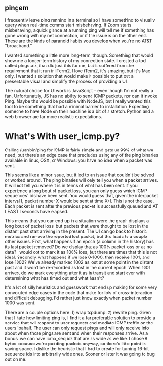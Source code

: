 ## pingem
I frequently leave ping running in a terminal so I have something to visually
query when real-time comms start misbehaving. If Zoom starts misbehaving, a quick
glance at a running ping will tell me if something has gone wrong with my net
connection, or if the issue is on the other end. These are the kinds of paranoid
habits you develop when you're no AT&T "broadband."

I wanted something a little more long-term, though. Something that would show me
a longer-term history of my connection state. I created a tool called pingstats,
that did just this for me, but it suffered from the requirement that it run in
iTerm2. I love iTerm2, it's amazing, but it's Mac only. I wanted a solution that
would make it possible to put out a presentable visual and simplify the process
of providing a UI.

The natural choice for UI work is JavaScript - even though I'm not really a fan.
Unfortunately, JS has no ability to send ICMP packets, nor can it invoke Ping.
Maybe this would be possible with NodeJS, but I really wanted this tool to be
something that had a minimal barrier to installation. Expecting someone to have
Node on their machine is a bit of a stretch. Python and a web browser are far
more realistic expectations.

# What's With user_icmp.py? 

Calling /usr/bin/ping for ICMP is fairly simple and gets us 99% of what we need,
but there's an edge case that precludes using any of the ping binaries available
in linux, OSX, or Windows: you have no idea when a packet was sent.

This seems like a minor issue, but it led to an issue that couldn't be solved
or worked around. The ping binaries will only tell you when a packet arrives.
It will not tell you where it is in terms of what has been sent. If you
experience a long bout of packet loss, you can only guess which ICMP sequences'
ids have been sent. You would guess that, given the interpacket interval I,
packet number X would be sent at time X*I. This is not the case. Each packet is
sent after the previous packet is successfully queued and AT LEAST I seconds
have elapsed.

This means that you can end up in a situation were the graph displays a long
bout of packet loss, but packets that were thought to be lost in the distant
past start arriving in the present. The UI can go back to historic metrics and
remove the reported lost packet, but this leads to a couple other issues. First,
what happens if an epoch (a column in the history) has its last packet removed?
Do we display that as 100% packet loss or as no data? I would opt to mark it as
100% loss, but there are times that this is not ideal. Secondly, what happens if
we lose 0-1000, then receive 1001, and lose 1002? We've already marked 1002 as
lost at some point in the distant past and it won't be re-recorded as lost in
the current epoch. When 1001 arrives, do we mark everything after it as in
transit and start over with determining what has timed out and what hasn't?

It's a lot of silly heuristics and guesswork that end up making for some very
convoluted edge cases in the code that make for lots of cross-interaction and
difficult debugging. I'd rather just know exactly when packet number 1000 was
sent.

There are a couple options here: 1) wrap tcpdump. 2) rewrite ping. Given that I
hate how limiting ping is, I find it a far preferable solution to provide a
service that will respond to user requests and mediate ICMP traffic on the
users' bahalf.  The user can only request pings and will only receive info
about when those pings are sent and when their responses arrive. As a bonus, we
can have icmp_seq ids that are as wide as we like. I chose 8 bytes because
we're padding packets anyway, so there's little point in saving space. I
dislike the heuristic that I had to create for turning 16-bit sequence ids into
arbitrarily wide ones. Sooner or later it was going to bug out on me.

